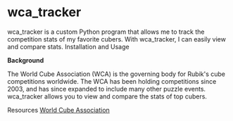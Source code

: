 # wca_tracker

wca_tracker is a custom Python program that allows me to track the competition stats of my favorite cubers. With wca_tracker, I can easily view and compare stats.
Installation and Usage

__Background__
 
The World Cube Association (WCA) is the governing body for Rubik's cube competitions worldwide. The WCA has been holding competitions since 2003, and has since expanded to include many other puzzle events. wca_tracker allows you to view and compare the stats of top cubers.

Resources
[World Cube Association](https://www.worldcubeassociation.org/)

